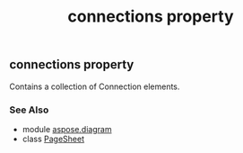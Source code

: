 ﻿---
title: connections property
second_title: Aspose.Diagram for Python via .NET API References
description: 
type: docs
weight: 70
url: /python-net/aspose.diagram/pagesheet/connections/
is_root: false
---

## connections property


Contains a collection of Connection elements.

### See Also
* module [aspose.diagram](../../)
* class [PageSheet](/diagram/python-net/aspose.diagram/pagesheet)
